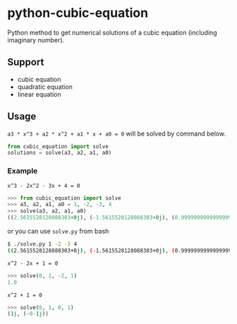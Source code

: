# python-cubic-equation
Python method to get numerical solutions of a cubic equation (including imaginary number).

## Support

- cubic equation
- quadratic equation
- linear equation

## Usage

`a3 * x^3 + a2 * x^2 + a1 * x + a0 = 0` will be solved by command below.

```python
from cubic_equation import solve
solutions = solve(a3, a2, a1, a0)
```


### Example

`x^3 - 2x^2 - 3x + 4 = 0`


```python
>>> from cubic_equation import solve
>>> a3, a2, a1, a0 = 1, -2, -3, 4
>>> solve(a3, a2, a1, a0)
((2.5615528128088303+0j), (-1.5615528128088303+0j), (0.9999999999999999+0j))
```

or you can use `solve.py` from bash

```bash
$ ./solve.py 1 -2 -3 4
((2.5615528128088303+0j), (-1.5615528128088303+0j), (0.9999999999999999+0j))
```


`x^2 - 2x + 1 = 0`

```python
>>> solve(0, 1, -2, 1)
1.0
```

`x^2 + 1 = 0`

```python
>>> solve(0, 1, 0, 1)
(1j, (-0-1j))
```
